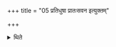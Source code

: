 +++
title = "05 प्रतिधुषा प्रातःसवन इत्युक्तम्"

+++

<details><summary>थिते</summary>

प्रतिधुषा प्रातःसवन इत्युक्तम् ५
</details>
